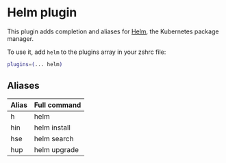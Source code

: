 # Helm plugin

This plugin adds completion and aliases for [Helm](https://helm.sh/), the
Kubernetes package manager.

To use it, add `helm` to the plugins array in your zshrc file:

```zsh
plugins=(... helm)
```

## Aliases

| Alias | Full command |
| ----- | ------------ |
| h     | helm         |
| hin   | helm install |
| hse   | helm search  |
| hup   | helm upgrade |
